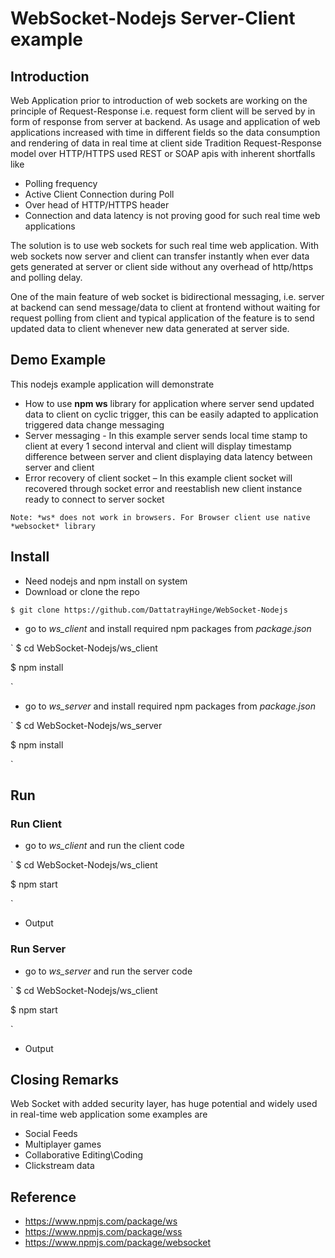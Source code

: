 # WebSocket-Nodejs Server-Client example

## Introduction 
Web Application prior to introduction of web sockets are working on the principle of Request-Response i.e. request form client will be served by in form of response from server at backend. 
As usage and application of web applications increased with time in different fields so the data consumption and rendering of data in real time at client side 
Tradition Request-Response model over HTTP/HTTPS used REST or SOAP apis with inherent shortfalls like 
* Polling frequency 
* Active Client Connection during Poll
* Over head of HTTP/HTTPS header
* Connection and data latency 
is not proving good for such real time web applications

The solution is to use web sockets for such real time web application. With web sockets now server and client can transfer instantly when ever data gets generated at server or client side without any overhead of http/https and polling delay. 

One of the main feature of web socket is bidirectional messaging, i.e. server at backend can send message/data to client at frontend without waiting for request polling from client and typical application of the feature is to send updated data to client whenever new data generated at server side. 

## Demo Example 

This nodejs example application will demonstrate 
* How to use **npm ws** library for application where server send updated data to client on cyclic trigger, this can be easily adapted to application triggered data change messaging  
* Server messaging - In this example server sends local time stamp to client at every 1 second interval and client will display timestamp difference between server and client displaying data latency between server and client 
* Error recovery of client socket – In this example client socket will recovered through socket error and reestablish new client instance ready to connect to server socket

`
Note: *ws* does not work in browsers. For Browser client use native *websocket* library
`
## Install
* Need nodejs and npm install on system 
* Download or clone the repo 

`
$ git clone https://github.com/DattatrayHinge/WebSocket-Nodejs
`

* go to *ws_client* and install required npm packages from *package.json*

`
$ cd WebSocket-Nodejs/ws_client

$ npm install 

`

* go to *ws_server* and install required npm packages from *package.json*

`
$ cd WebSocket-Nodejs/ws_server

$ npm install

`

## Run 
### Run Client
* go to *ws_client* and run the client code 

`
$ cd WebSocket-Nodejs/ws_client

$ npm start 

`
* Output 

### Run Server 
* go to *ws_server* and run the server code 

`
$ cd WebSocket-Nodejs/ws_client

$ npm start 

`
* Output


## Closing Remarks 
Web Socket with added security layer, has huge potential and widely used in real-time web application some examples are 
* Social Feeds 
* Multiplayer games 
* Collaborative Editing\Coding 
* Clickstream data


## Reference
* https://www.npmjs.com/package/ws
* https://www.npmjs.com/package/wss
* https://www.npmjs.com/package/websocket

